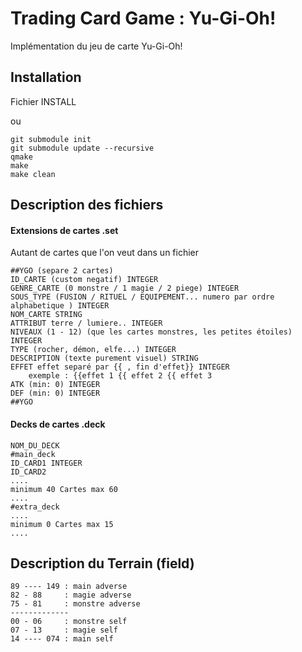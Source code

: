 # Trading Card Game : Yu-Gi-Oh!

Implémentation du jeu de carte Yu-Gi-Oh!

## Installation 

Fichier INSTALL

ou

```
git submodule init
git submodule update --recursive
qmake
make
make clean
```

## Description des fichiers 

#### Extensions de cartes .set 

Autant de cartes que l'on veut dans un fichier

```
##YGO (separe 2 cartes)
ID_CARTE (custom negatif) INTEGER
GENRE_CARTE (0 monstre / 1 magie / 2 piege) INTEGER
SOUS_TYPE (FUSION / RITUEL / EQUIPEMENT... numero par ordre alphabetique ) INTEGER
NOM_CARTE STRING
ATTRIBUT terre / lumiere.. INTEGER
NIVEAUX (1 - 12) (que les cartes monstres, les petites étoiles) INTEGER
TYPE (rocher, démon, elfe...) INTEGER
DESCRIPTION (texte purement visuel) STRING
EFFET effet separé par {{ , fin d'effet}} INTEGER
    exemple : {{effet 1 {{ effet 2 {{ effet 3 
ATK (min: 0) INTEGER
DEF (min: 0) INTEGER
##YGO
```

#### Decks de cartes .deck

```
NOM_DU_DECK
#main_deck
ID_CARD1 INTEGER
ID_CARD2
....
minimum 40 Cartes max 60
....
#extra_deck
....
minimum 0 Cartes max 15
....
```

## Description du Terrain (field)

```
89 ---- 149 : main adverse
82 - 88     : magie adverse
75 - 81     : monstre adverse
-------------
00 - 06     : monstre self
07 - 13     : magie self
14 ---- 074 : main self
```
 

